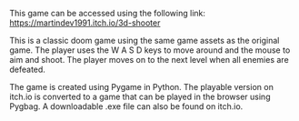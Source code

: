 This game can be accessed using the following link: https://martindev1991.itch.io/3d-shooter

This is a classic doom game using the same game assets as the original game.
The player uses the W A S D keys to move around and the mouse to aim and shoot. The player moves on to the next level when all enemies are defeated.

The game is created using Pygame in Python. The playable version on itch.io is converted to a game that can be played in the browser using Pygbag. A downloadable .exe file can also be found on itch.io.
